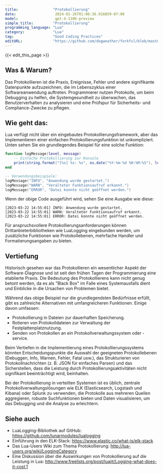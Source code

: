```yaml
---
title:                "Protokollierung"
date:                  2024-01-26T01:06:36.916059-07:00
model:                 gpt-4-1106-preview
simple_title:         "Protokollierung"
programming_language: "Lua"
category:             "Lua"
tag:                  "Good Coding Practices"
editURL:              "https://github.com/dogweather/forkful/blob/master/content/de/lua/logging.md"
---
```


{{< edit_this_page >}}

## Was & Warum?

Das Protokollieren ist die Praxis, Ereignisse, Fehler und andere signifikante Datenpunkte aufzuzeichnen, die im Lebenszyklus einer Softwareanwendung auftreten. Programmierer nutzen Protokolle, um beim Debugging zu helfen, die Systemgesundheit zu überwachen, das Benutzerverhalten zu analysieren und eine Prüfspur für Sicherheits- und Compliance-Zwecke zu pflegen.

## Wie geht das:

Lua verfügt nicht über ein eingebautes Protokollierungsframework, aber das Implementieren einer einfachen Protokollierungsfunktion ist unkompliziert. Unten sehen Sie ein grundlegendes Beispiel für eine solche Funktion:

```lua
function logMessage(level, message)
    -- Einfache Protokollierung zur Konsole
    print(string.format("[%s] %s: %s", os.date("%Y-%m-%d %H:%M:%S"), level, message))
end

-- Verwendungsbeispiele:
logMessage("INFO", "Anwendung wurde gestartet.")
logMessage("WARN", "Veralteter Funktionsaufruf erkannt.")
logMessage("ERROR", "Datei konnte nicht geöffnet werden.")
```

Wenn der obige Code ausgeführt wird, sehen Sie eine Ausgabe wie diese:
```
[2023-03-22 14:55:01] INFO: Anwendung wurde gestartet.
[2023-03-22 14:55:01] WARN: Veralteter Funktionsaufruf erkannt.
[2023-03-22 14:55:01] ERROR: Datei konnte nicht geöffnet werden.
```

Für anspruchsvollere Protokollierungsanforderungen können Drittanbieterbibliotheken wie LuaLogging eingebunden werden, um zusätzliche Funktionen wie Protokollebenen, mehrfache Handler und Formatierungsangaben zu bieten.

## Vertiefung

Historisch gesehen war das Protokollieren ein wesentlicher Aspekt der Software-Diagnose und ist seit den frühen Tagen der Programmierung eine etablierte Praxis. Die Bedeutung des Protokollierens kann nicht genug betont werden, da es als "Black Box" im Falle eines Systemausfalls dient und Einblicke in die Ursachen von Problemen bietet.

Während das obige Beispiel nur die grundlegendsten Bedürfnisse erfüllt, gibt es zahlreiche Alternativen mit umfangreicheren Funktionen. Einige davon umfassen:

- Protokollierung in Dateien zur dauerhaften Speicherung.
- Rotieren von Protokolldateien zur Verwaltung der Festplattenplatznutzung.
- Senden von Protokollen an ein Protokollverwaltungssystem oder -service.

Beim Vertiefen in die Implementierung eines Protokollierungssystems könnten Entscheidungspunkte die Auswahl der geeigneten Protokollebenen (Debuggen, Info, Warnen, Fehler, Fatal usw.), das Strukturieren von Protokollnachrichten (z. B. JSON für einfaches Parsen) und das Sicherstellen, dass die Leistung durch Protokollierungsaktivitäten nicht signifikant beeinträchtigt wird, beinhalten.

Bei der Protokollierung in verteilten Systemen ist es üblich, zentrale Protokollverwaltungslösungen wie ELK (Elasticsearch, Logstash und Kibana) oder Splunk zu verwenden, die Protokolle aus mehreren Quellen aggregieren, robuste Suchfunktionen bieten und Daten visualisieren, um das Debugging und die Analyse zu erleichtern.

## Siehe auch

- LuaLogging-Bibliothek auf GitHub: https://github.com/lunarmodules/lualogging
- Einführung in den ELK-Stack: https://www.elastic.co/what-is/elk-stack
- Das Lua-Users Wiki zum Thema Protokollierung: http://lua-users.org/wiki/LoggingCategory
- Eine Diskussion über die Auswirkungen von Protokollierung auf die Leistung in Lua: http://www.freelists.org/post/luajit/Logging-what-does-it-cost,1
